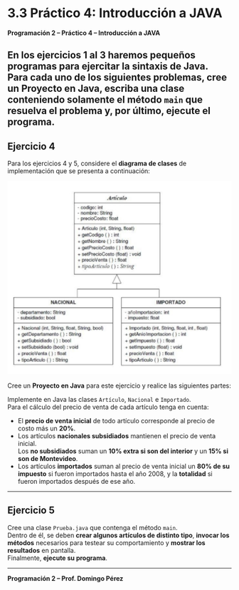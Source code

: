 # 3.3 Práctico 4: Introducción a JAVA

**Programación 2 – Práctico 4 – Introducción a JAVA**

En los ejercicios 1 al 3 haremos pequeños programas para ejercitar la sintaxis de Java.  
Para cada uno de los siguientes problemas, cree un **Proyecto en Java**, escriba una **clase** 
conteniendo solamente el método `main` que resuelva el problema y, por último, ejecute el programa.
---

## Ejercicio 4
Para los ejercicios 4 y 5, considere el **diagrama de clases** de implementación que se presenta a continuación:

![Diagrama de clases](./imagenej42.jpg)

Cree un **Proyecto en Java** para este ejercicio y realice las siguientes partes:

Implemente en Java las clases `Artículo`, `Nacional` e `Importado`.  
Para el cálculo del precio de venta de cada artículo tenga en cuenta:

- El **precio de venta inicial** de todo artículo corresponde al precio de costo más un **20%**.  
- Los artículos **nacionales subsidiados** mantienen el precio de venta inicial.  
  Los **no subsidiados** suman un **10% extra si son del interior** y un **15% si son de Montevideo**.  
- Los artículos **importados** suman al precio de venta inicial un **80% de su impuesto** si fueron importados hasta el año 2008, y la **totalidad** si fueron importados después de ese año.

---

## Ejercicio 5
Cree una clase `Prueba.java` que contenga el método `main`.  
Dentro de él, se deben **crear algunos artículos de distinto tipo**, **invocar los métodos** necesarios para testear su comportamiento y **mostrar los resultados** en pantalla.  
Finalmente, **ejecute su programa**.

---

**Programación 2 – Prof. Domingo Pérez**
